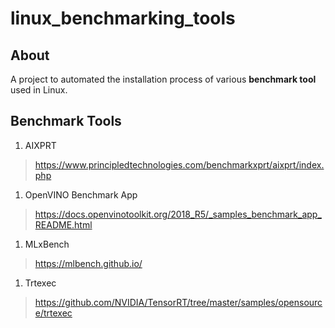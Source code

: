# linux_benchmarking_tools

## About
A project to automated the installation process of various **benchmark tool** used in Linux.

## Benchmark Tools
1. AIXPRT
> https://www.principledtechnologies.com/benchmarkxprt/aixprt/index.php

1. OpenVINO Benchmark App
> https://docs.openvinotoolkit.org/2018_R5/_samples_benchmark_app_README.html

1. MLxBench
> https://mlbench.github.io/

1. Trtexec
> https://github.com/NVIDIA/TensorRT/tree/master/samples/opensource/trtexec
